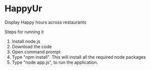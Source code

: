 # HappyUr
Display Happy hours across restaurants

Steps for running it
1. Install node.js
2. Download the code
3. Open command prompt
4. Type "npm install". This will install all the required node packages
5. Type "node app.js", to run the application.
